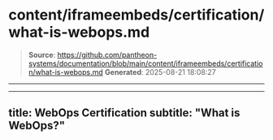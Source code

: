 # content/iframeembeds/certification/what-is-webops.md

> **Source**: https://github.com/pantheon-systems/documentation/blob/main/content/iframeembeds/certification/what-is-webops.md
> **Generated**: 2025-08-21 18:08:27

---

---
title: WebOps Certification
subtitle: "What is WebOps?"
---

<Partial file="certification-guide/what-is-webops.md" />
